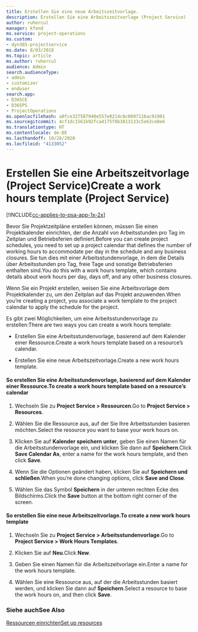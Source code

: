 ```yaml
---
title: Erstellen Sie eine neue Arbeitszeitvorlage.
description: Erstellen Sie eine Arbeitszeitvorlage (Project Service)
author: ruhercul
manager: kfend
ms.service: project-operations
ms.custom:
- dyn365-projectservice
ms.date: 8/03/2018
ms.topic: article
ms.author: ruhercul
audience: Admin
search.audienceType:
- admin
- customizer
- enduser
search.app:
- D365CE
- D365PS
- ProjectOperations
ms.openlocfilehash: a0fce327587940e557e0214c8c0897116ac91901
ms.sourcegitcommit: 4cf1dc1561b92fca4175f0b3813133c5e63ce8e6
ms.translationtype: HT
ms.contentlocale: de-DE
ms.lasthandoff: 10/28/2020
ms.locfileid: "4133052"
---
```

# <a name="create-a-work-hours-template-project-service"></a><span data-ttu-id="92fe3-103">Erstellen Sie eine Arbeitszeitvorlage (Project Service)</span><span class="sxs-lookup"><span data-stu-id="92fe3-103">Create a work hours template (Project Service)</span></span>

[!INCLUDE[cc-applies-to-psa-app-1x-2x](../includes/cc-applies-to-psa-app-1x-2x.md)]

<span data-ttu-id="92fe3-104">Bevor Sie Projektzeitpläne erstellen können, müssen Sie einen Projektkalender einrichten, der die Anzahl von Arbeitsstunden pro Tag im Zeitplan und Betriebsferien definiert.</span><span class="sxs-lookup"><span data-stu-id="92fe3-104">Before you can create project schedules, you need to set up a project calendar that defines the number of working hours to accommodate per day in the schedule and any business closures.</span></span> <span data-ttu-id="92fe3-105">Sie tun dies mit einer Arbeitsstundenvorlage, in dem die Details über Arbeitsstunden pro Tag, freie Tage und sonstige Betriebsferien enthalten sind.</span><span class="sxs-lookup"><span data-stu-id="92fe3-105">You do this with a work hours template, which contains details about work hours per day, days off, and any other business closures.</span></span>  
  
 <span data-ttu-id="92fe3-106">Wenn Sie ein Projekt erstellen, weisen Sie eine Arbeitsvorlage dem Projektkalender zu, um den Zeitplan auf das Projekt anzuwenden.</span><span class="sxs-lookup"><span data-stu-id="92fe3-106">When you’re creating a project, you associate a work template to the project calendar to apply the schedule for the project.</span></span>  
  
 <span data-ttu-id="92fe3-107">Es gibt zwei Möglichkeiten, um eine Arbeitsstundenvorlage zu erstellen:</span><span class="sxs-lookup"><span data-stu-id="92fe3-107">There are two ways you can create a work hours template:</span></span>  
  
-   <span data-ttu-id="92fe3-108">Erstellen Sie eine Arbeitsstundenvorlage, basierend auf dem Kalender einer Ressource.</span><span class="sxs-lookup"><span data-stu-id="92fe3-108">Create a work hours template based on a resource’s calendar.</span></span>  
  
-   <span data-ttu-id="92fe3-109">Erstellen Sie eine neue Arbeitszeitvorlage.</span><span class="sxs-lookup"><span data-stu-id="92fe3-109">Create a new work hours template.</span></span>  
  
#### <a name="to-create-a-work-hours-template-based-on-a-resources-calendar"></a><span data-ttu-id="92fe3-110">So erstellen Sie eine Arbeitsstundenvorlage, basierend auf dem Kalender einer Ressource.</span><span class="sxs-lookup"><span data-stu-id="92fe3-110">To create a work hours template based on a resource’s calendar</span></span>  
  
1.  <span data-ttu-id="92fe3-111">Wechseln Sie zu **Project Service > Ressourcen**.</span><span class="sxs-lookup"><span data-stu-id="92fe3-111">Go to **Project Service > Resources**.</span></span>  
  
2.  <span data-ttu-id="92fe3-112">Wählen Sie die Ressource aus, auf der Sie Ihre Arbeitsstunden basieren möchten.</span><span class="sxs-lookup"><span data-stu-id="92fe3-112">Select the resource you want to base your work hours on.</span></span>  
  
3.  <span data-ttu-id="92fe3-113">Klicken Sie auf **Kalender speichern unter**, geben Sie einen Namen für die Arbeitsstundenvorlage ein, und klicken Sie dann auf **Speichern**.</span><span class="sxs-lookup"><span data-stu-id="92fe3-113">Click **Save Calendar As**, enter a name for the work hours template, and then click **Save**.</span></span>  
  
4.  <span data-ttu-id="92fe3-114">Wenn Sie die Optionen geändert haben, klicken Sie auf **Speichern und schließen**.</span><span class="sxs-lookup"><span data-stu-id="92fe3-114">When you’re done changing options, click **Save and Close**.</span></span>  
  
5.  <span data-ttu-id="92fe3-115">Wählen Sie das Symbol **Speichern** in der unteren rechten Ecke des Bildschirms.</span><span class="sxs-lookup"><span data-stu-id="92fe3-115">Click the **Save** button at the bottom right corner of the screen.</span></span>  
  
#### <a name="to-create-a-new-work-hours-template"></a><span data-ttu-id="92fe3-116">So erstellen Sie eine neue Arbeitszeitvorlage.</span><span class="sxs-lookup"><span data-stu-id="92fe3-116">To create a new work hours template</span></span>  
  
1.  <span data-ttu-id="92fe3-117">Wechseln Sie zu **Project Service > Arbeitsstundenvorlage**.</span><span class="sxs-lookup"><span data-stu-id="92fe3-117">Go to **Project Service > Work Hours Templates**.</span></span>  
  
2.  <span data-ttu-id="92fe3-118">Klicken Sie auf **Neu**.</span><span class="sxs-lookup"><span data-stu-id="92fe3-118">Click **New**.</span></span>  
  
3.  <span data-ttu-id="92fe3-119">Geben Sie einen Namen für die Arbeitszeitvorlage ein.</span><span class="sxs-lookup"><span data-stu-id="92fe3-119">Enter a name for the work hours template.</span></span>  
  
4.  <span data-ttu-id="92fe3-120">Wählen Sie eine Ressource aus, auf der die Arbeitsstunden basiert werden, und klicken Sie dann auf **Speichern**.</span><span class="sxs-lookup"><span data-stu-id="92fe3-120">Select a resource to base the work hours on, and then click **Save**.</span></span>  
  
### <a name="see-also"></a><span data-ttu-id="92fe3-121">Siehe auch</span><span class="sxs-lookup"><span data-stu-id="92fe3-121">See Also</span></span>  
 [<span data-ttu-id="92fe3-122">Ressourcen einrichten</span><span class="sxs-lookup"><span data-stu-id="92fe3-122">Set up resources</span></span>](../psa/set-up-resources.md)
